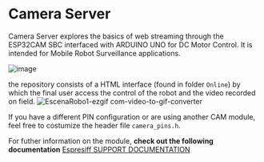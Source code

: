 # Camera Server
Camera Server explores the basics of web streaming through the ESP32CAM SBC interfaced with ARDUINO UNO for DC Motor Control. It is intended for Mobile Robot Surveillance applications. 

![image](https://github.com/Grandalf93/CameraServer/assets/55638372/edc624cd-76bb-42db-bfec-dafc9110ccff)

the repository consists of a HTML interface (found in folder `Online`) by which the final user access the control of the robot and the video recorded on field.
![EscenaRobo1-ezgif com-video-to-gif-converter](https://github.com/Grandalf93/CameraServer/assets/55638372/ec997cf4-0d47-4115-849d-78039ae3d1e5)

If you have a different PIN configuration or are using another CAM module, feel free to costumize the header file `camera_pins.h`.

For futher information on the module, **check out the following documentation** [Espresiff SUPPORT DOCUMENTATION](https://docs.espressif.com/projects/arduino-esp32/en/latest/getting_started.html) 


 
